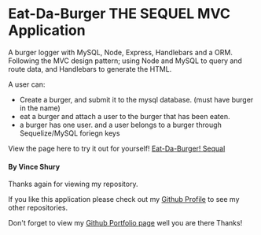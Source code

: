 # Eat-Da-Burger THE SEQUEL MVC Application
A burger logger with MySQL, Node, Express, Handlebars and a ORM. Following the MVC design pattern; using Node and MySQL to query and route data, and Handlebars to generate the HTML.

A user can:

* Create a burger, and submit it to the mysql database. (must have burger in the name)
* eat a burger and attach a user to the burger that has been eaten. 
* a burger has one user. and a user belongs to a burger through Sequelize/MySQL foriegn keys

View the page here to try it out for yourself! [Eat-Da-Burger! Sequal](https://obscure-atoll-61774.herokuapp.com/)

#### By Vince Shury
Thanks again for viewing my repository.

If you like this application please check out my [Github Profile](https://github.com/Vincent440) to see my other repositories.

Don't forget to view my [Github Portfolio page](https://vincent440.github.io/) well you are there Thanks!
